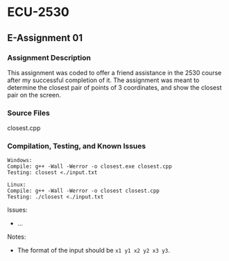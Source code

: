 # ECU-2530

## E-Assignment 01
### Assignment Description
This assignment was coded to offer a friend assistance in the 2530 course after my successful completion of it. The assignment was meant to determine the closest pair of points of 3 coordinates, and show the closest pair on the screen.
### Source Files
closest.cpp
### Compilation, Testing, and Known Issues
```
Windows:
Compile: g++ -Wall -Werror -o closest.exe closest.cpp
Testing: closest <./input.txt

Linux:
Compile: g++ -Wall -Werror -o closest closest.cpp
Testing: ./closest <./input.txt
```
Issues:
- ...

Notes:
- The format of the input should be `x1 y1 x2 y2 x3 y3`.

